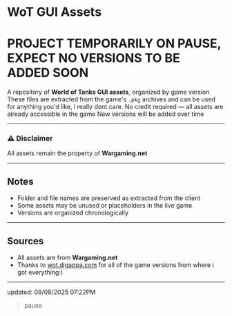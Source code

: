 # WoT GUI Assets

# PROJECT TEMPORARILY ON PAUSE, EXPECT NO VERSIONS TO BE ADDED SOON

A repository of **World of Tanks GUI assets**, organized by game version 
These files are extracted from the game's `.pkg` archives and can be used for anything you'd like, i really dont care. No credit required — all assets are already accessible in the game
New versions will be added over time

---

### ⚠️ Disclaimer
All assets remain the property of **Wargaming.net**

---

## Notes

- Folder and file names are preserved as extracted from the client
- Some assets may be unused or placeholders in the live game
- Versions are organized chronologically

---

## Sources

- All assets are from **Wargaming.net** 
- Thanks to [wot.djgappa.com](https://wot.djgappa.com/) for all of the game versions from where i got everything:)

---
updated: 09/08/2025 07:22PM
>pause

